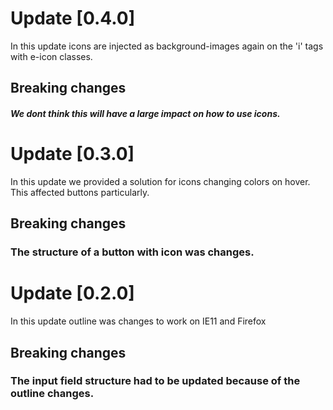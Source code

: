 # Update [0.4.0]
In this update icons are injected as background-images again on the 'i' tags with e-icon classes. 
## Breaking changes
##### We dont think this will have a large impact on how to use icons.

# Update [0.3.0]
In this update we provided a solution for icons changing colors on hover. This affected buttons particularly.
## Breaking changes
### The structure of a button with icon was changes.


# Update [0.2.0]
In this update outline was changes to work on IE11 and Firefox

## Breaking changes
### The input field structure had to be updated because of the outline changes.